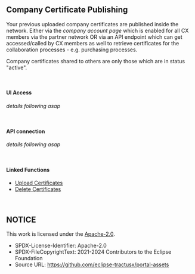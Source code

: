 ## Company Certificate Publishing

Your previous uploaded company certificates are published inside the network.
Either via the _company account page_ which is enabled for all CX members via the partner network OR via an API endpoint which can get accessed/called by CX members as well to retrieve certificates for the collaboration processes - e.g. purchasing processes.

Company certificates shared to others are only those which are in status "active".

<br>

#### UI Access

_details following asap_

<br>

#### API connection

_details following asap_

<br>

#### Linked Functions

* [Upload Certificates](/docs/user/08.%20Company%20Certificates/01.%20Certificate%20Upload)
* [Delete Certificates](/docs/user/08.%20Company%20Certificates/02.%20Certificate%20Deletion)

<br>

## NOTICE

This work is licensed under the [Apache-2.0](https://www.apache.org/licenses/LICENSE-2.0).

- SPDX-License-Identifier: Apache-2.0
- SPDX-FileCopyrightText: 2021-2024 Contributors to the Eclipse Foundation
- Source URL: https://github.com/eclipse-tractusx/portal-assets